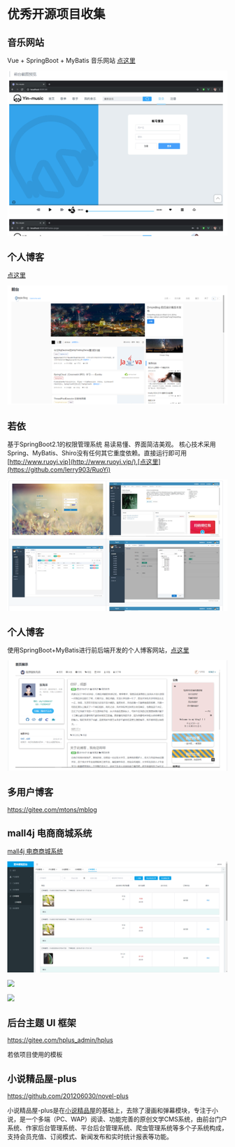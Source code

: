 # 优秀开源项目收集

## 音乐网站

Vue + SpringBoot + MyBatis 音乐网站 [点这里](https://github.com/Yin-Hongwei/music-website)

![image-20200427201147166](img/image-20200427201147166.png)

## 个人博客

[点这里](https://github.com/DimpleFeng/DimpleBlog)

![image-20200427201230509](img/image-20200427201230509.png)

## 若依

基于SpringBoot2.1的权限管理系统 易读易懂、界面简洁美观。 核心技术采用Spring、MyBatis、Shiro没有任何其它重度依赖。直接运行即可用 [http://www.ruoyi.vip](http://www.ruoyi.vip/),[点这里](https://github.com/lerry903/RuoYi)

![image-20200427201355274](img/image-20200427201355274.png)

## 个人博客

使用SpringBoot+MyBatis进行前后端开发的个人博客网站，[点这里](https://github.com/zhyocean/MyBlog)

![image-20200427203253332](img/image-20200427203253332.png)

## 多用户博客

https://gitee.com/mtons/mblog

##  mall4j 电商商城系统

[mall4j 电商商城系统](https://gitee.com/gz-yami/mall4j)

![](img/order.png)

![](https://gitee.com/gz-yami/mall4j/raw/master/screenshot/prodList.png)

![](https://gitee.com/gz-yami/mall4j/raw/master/screenshot/sku.png)

##  后台主题 UI 框架

https://gitee.com/hplus_admin/hplus

若依项目使用的模板

## 小说精品屋-plus

https://github.com/201206030/novel-plus

小说精品屋-plus是在[小说精品屋](https://github.com/201206030/fiction_house)的基础上，去除了漫画和弹幕模块，专注于小说，是一个多端（PC、WAP）阅读、功能完善的原创文学CMS系统，由前台门户系统、作家后台管理系统、平台后台管理系统、爬虫管理系统等多个子系统构成，支持会员充值、订阅模式、新闻发布和实时统计报表等功能。